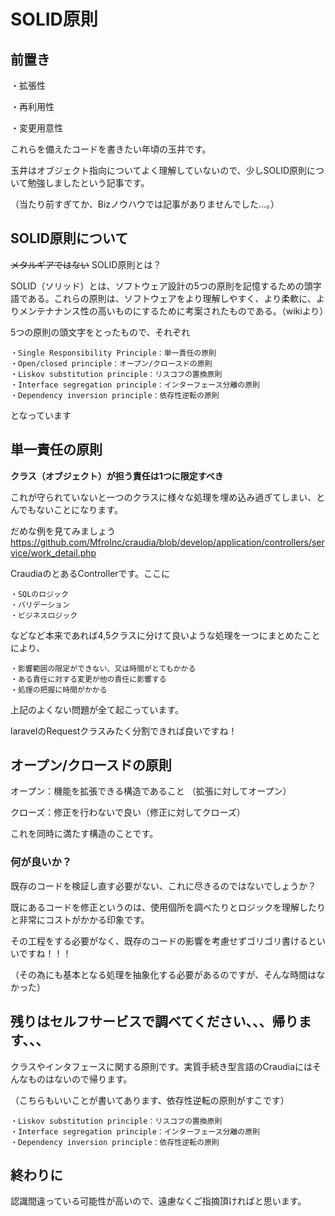 # SOLID原則

## 前置き


・拡張性

・再利用性

・変更用意性

これらを備えたコードを書きたい年頃の玉井です。

玉井はオブジェクト指向についてよく理解していないので、少しSOLID原則について勉強しましたという記事です。

（当たり前すぎてか、Bizノウハウでは記事がありませんでした...。）


## SOLID原則について
~~メタルギアではない~~
SOLID原則とは？

SOLID（ソリッド）とは、ソフトウェア設計の5つの原則を記憶するための頭字語である。これらの原則は、ソフトウェアをより理解しやすく、より柔軟に、よりメンテナナンス性の高いものにするために考案されたものである。（wikiより）

5つの原則の頭文字をとったもので、それぞれ
```
・Single Responsibility Principle：単一責任の原則
・Open/closed principle：オープン/クロースドの原則
・Liskov substitution principle：リスコフの置換原則
・Interface segregation principle：インターフェース分離の原則
・Dependency inversion principle：依存性逆転の原則
```
となっています

## 単一責任の原則

**クラス（オブジェクト）が担う責任は1つに限定すべき**

これが守られていないと一つのクラスに様々な処理を埋め込み過ぎてしまい、とんでもないことになります。

だめな例を見てみましょう
https://github.com/MfroInc/craudia/blob/develop/application/controllers/service/work_detail.php

CraudiaのとあるControllerです。ここに
```
・SQLのロジック
・バリデーション
・ビジネスロジック
```
などなど本来であれば4,5クラスに分けて良いような処理を一つにまとめたことにより、
```
・影響範囲の限定ができない、又は時間がとてもかかる
・ある責任に対する変更が他の責任に影響する
・処理の把握に時間がかかる
```
上記のよくない問題が全て起こっています。

laravelのRequestクラスみたく分割できれば良いですね！


## オープン/クロースドの原則

オープン：機能を拡張できる構造であること （拡張に対してオープン）

クローズ：修正を行わないで良い（修正に対してクローズ）

これを同時に満たす構造のことです。

### 何が良いか？
既存のコードを検証し直す必要がない、これに尽きるのではないでしょうか？

既にあるコードを修正というのは、使用個所を調べたりとロジックを理解したりと非常にコストがかかる印象です。

その工程をする必要がなく、既存のコードの影響を考慮せずゴリゴリ書けるといいですね！！！

（その為にも基本となる処理を抽象化する必要があるのですが、そんな時間はなかった）

## 残りはセルフサービスで調べてください、、、帰ります、、、
クラスやインタフェースに関する原則です。実質手続き型言語のCraudiaにはそんなものはないので帰ります。

（こちらもいいことが書いてあります、依存性逆転の原則がすこです）
```
・Liskov substitution principle：リスコフの置換原則
・Interface segregation principle：インターフェース分離の原則
・Dependency inversion principle：依存性逆転の原則
```

## 終わりに
認識間違っている可能性が高いので、遠慮なくご指摘頂ければと思います。
